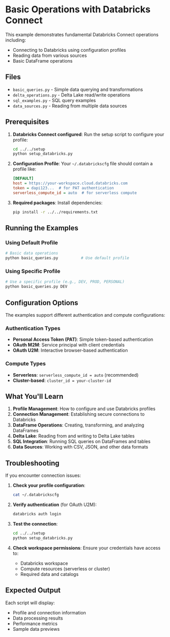 # Basic Operations with Databricks Connect

This example demonstrates fundamental Databricks Connect operations including:

- Connecting to Databricks using configuration profiles
- Reading data from various sources
- Basic DataFrame operations

## Files

- `basic_queries.py` - Simple data querying and transformations
- `delta_operations.py` - Delta Lake read/write operations
- `sql_examples.py` - SQL query examples
- `data_sources.py` - Reading from multiple data sources

## Prerequisites

1. **Databricks Connect configured**: Run the setup script to configure your profile:
   ```bash
   cd ../../setup
   python setup_databricks.py
   ```

2. **Configuration Profile**: Your `~/.databrickscfg` file should contain a profile like:
   ```ini
   [DEFAULT]
   host = https://your-workspace.cloud.databricks.com
   token = dapi123...  # for PAT authentication
   serverless_compute_id = auto  # for serverless compute
   ```

3. **Required packages**: Install dependencies:
   ```bash
   pip install -r ../../requirements.txt
   ```

## Running the Examples

### Using Default Profile
```bash
# Basic data operations
python basic_queries.py          # Use default profile
```

### Using Specific Profile
```bash
# Use a specific profile (e.g., DEV, PROD, PERSONAL)
python basic_queries.py DEV
```

## Configuration Options

The examples support different authentication and compute configurations:

### Authentication Types
- **Personal Access Token (PAT)**: Simple token-based authentication
- **OAuth M2M**: Service principal with client credentials  
- **OAuth U2M**: Interactive browser-based authentication

### Compute Types
- **Serverless**: `serverless_compute_id = auto` (recommended)
- **Cluster-based**: `cluster_id = your-cluster-id`

## What You'll Learn

1. **Profile Management**: How to configure and use Databricks profiles
2. **Connection Management**: Establishing secure connections to Databricks
3. **DataFrame Operations**: Creating, transforming, and analyzing DataFrames
4. **Delta Lake**: Reading from and writing to Delta Lake tables
5. **SQL Integration**: Running SQL queries on DataFrames and tables
6. **Data Sources**: Working with CSV, JSON, and other data formats

## Troubleshooting

If you encounter connection issues:

1. **Check your profile configuration**:
   ```bash
   cat ~/.databrickscfg
   ```

2. **Verify authentication** (for OAuth U2M):
   ```bash
   databricks auth login
   ```

3. **Test the connection**:
   ```bash
   cd ../../setup
   python setup_databricks.py
   ```

4. **Check workspace permissions**: Ensure your credentials have access to:
   - Databricks workspace
   - Compute resources (serverless or cluster)
   - Required data and catalogs

## Expected Output

Each script will display:
- Profile and connection information
- Data processing results
- Performance metrics
- Sample data previews 